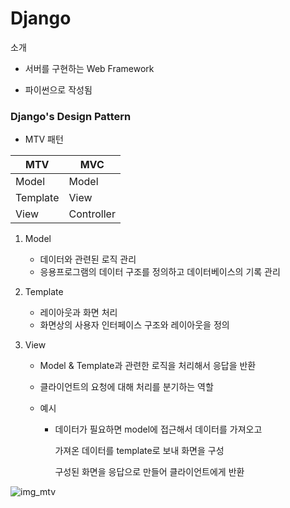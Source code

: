 # Django

소개

- 서버를 구현하는 Web Framework

- 파이썬으로 작성됨



### Django's Design Pattern

- MTV 패턴

| MTV      | MVC        |
| -------- | ---------- |
| Model    | Model      |
| Template | View       |
| View     | Controller |

1. Model

   - 데이터와 관련된 로직 관리
   - 응용프로그램의 데이터 구조를 정의하고 데이터베이스의 기록 관리

2. Template

   - 레이아웃과 화면 처리
   - 화면상의 사용자 인터페이스 구조와 레이아웃을 정의

3. View

   - Model & Template과 관련한 로직을 처리해서 응답을 반환

   - 클라이언트의 요청에 대해 처리를 분기하는 역할

   - 예시

     - 데이터가 필요하면 model에 접근해서 데이터를 가져오고

       가져온 데이터를 template로 보내 화면을 구성

       구성된 화면을 응답으로 만들어 클라이언트에게 반환

![img_mtv](https://user-images.githubusercontent.com/84832358/194217093-e07e2f7a-e8d5-45ab-ba1a-ea8e017b77dd.PNG)